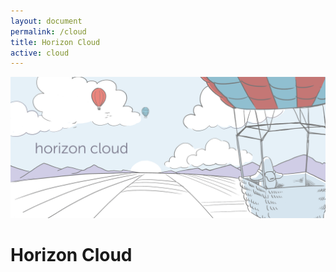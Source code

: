 ```yaml
---
layout: document
permalink: /cloud
title: Horizon Cloud
active: cloud
---
```


![](/images/cloud.png)

# Horizon Cloud

